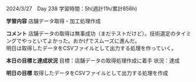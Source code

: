 2024/3/27　Day 238
学習時間：5h(週計11h/累計856h)

**学習内容**
店舗データ取得・加工処理作成

**コメント**
店舗データの取得は無事成功（まだテストだけど）。技術選定のタイミングでやっといてよかった。おかげでスムーズに進んだ。  
明日は取得したデータをCSVファイルとして出力する処理を作っていく。

**本日の目標と達成状況**
目標：店舗データの取得処理作成に着手
状況：達成

**明日の目標**
取得したデータをCSVファイルとして出力する処理を作成